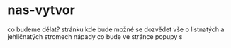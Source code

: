 # nas-vytvor
co budeme dělat?
stránku kde bude možné se dozvědet vše o listnatých a jehličnatých stromech
nápady co bude ve stránce
popupy s 
